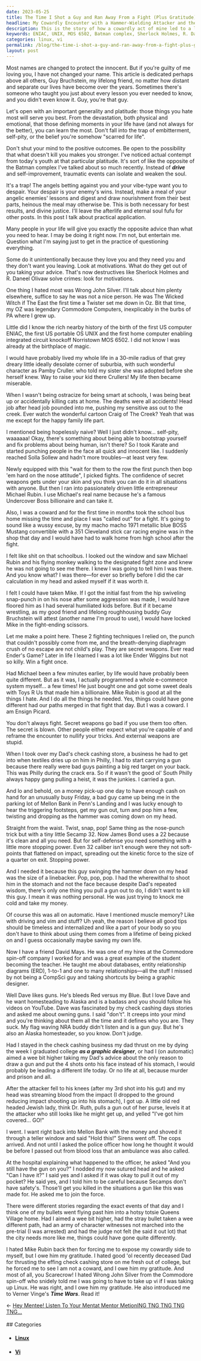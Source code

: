 ```yaml
---
date: 2023-05-25
title: The Time I Shot a Guy and Ran Away From a Fight (Plus Gratitude)
headline: My Cowardly Encounter with a Hammer-Wielding Attacker and the Gratitude I Gained From It
description: This is the story of how a cowardly act of mine led to a life-changing experience. In this article, I discuss how traumatic events can be used for self-improvement, and how the secret weapons I relied on to win fights taught me to question everything. I also talk about my experiences with guns, and how I owe gratitude to those who taught me life's most important lessons, even if I didn't realize it at the time.
keywords: ENIAC, UNIX, MOS 6502, Batman complex, Sherlock Holmes, R. Daneel Olivaw, Wrong John Silver, Craig of The Creek, Karate, Michael Rubin, Undercover Boss, James Bond, Ender's Game, South Philly, Crack Era, Secamp 32, Entity Relationship Diagrams, Graphic Design, Check Cashing, Mellon Bank, Queens Village, Linux, Vi, Time Wars
categories: linux, vi
permalink: /blog/the-time-i-shot-a-guy-and-ran-away-from-a-fight-plus-gratitude/
layout: post
---
```



Most names are changed to protect the innocent. But if you're guilty of me
loving you, I have not changed your name. This article is dedicated perhaps
above all others, Guy Bruchstein, my lifelong friend, no matter how distant and
separate our lives have become over the years. Sometimes there's someone who
taught you just about every lesson you ever needed to know, and you didn't even
know it. Guy, you're that guy.

Let's open with an important generality and platitude: those things you hate
most will serve you best. From the devastation, both physical and emotional,
that those defining moments in your life have (and not always for the better),
you can learn the most. Don't fall into the trap of embitterment, self-pity, or
the belief you're somehow "scarred for life".

Don't shut your mind to the positive outcomes. Be open to the possibility that
what doesn't kill you makes you stronger. I've noticed actual contempt from
today's youth at that particular platitude. It's sort of like the opposite of
the Batman complex I've talked about so much recently. Instead of ***drive***
and self-improvement, traumatic events can isolate and weaken the soul. 

It's a trap! The angels betting against you and your vibe-type want you to
despair. Your despair is your enemy's wins. Instead, make a meal of your
angelic enemies' lessons and digest and draw nourishment from their best parts,
heinous the meal may otherwise be. This is both necessary for best results, and
divine justice. I'll leave the afterlife and eternal soul fufu for other posts.
In this post I talk about practical application.

Many people in your life will give you exactly the opposite advice than what you need to hear. I may be doing it right now. I'm not, but entertain me. Question what I'm saying just to get in the practice of questioning everything. 

Some do it unintentionally because they love you and they need you and they don't want you leaving. Look at motivations. What do they get out of you taking your advice. That's now destructives like Sherlock Holmes and R. Daneel Olivaw solve crimes: look for motivations.

One thing I hated most was Wrong John Silver. I'll talk about him plenty elsewhere, suffice to say he was not a nice person. He was The Wicked Witch if The East the first time a Twister set me down in Oz. Bit that time, my OZ was legendary Commodore Computers, inexplicably in the burbs of PA where I grew up. 

Little did I know the rich nearby history of the birth of the first US computer ENIAC, the first US portable OS UNIX and the first home computer enabling integrated circuit knockoff Norristown MOS 6502. I did not know I was already at the birthplace of magic. 

I would have probably lived my whole life in a 30-mile radius of that grey dreary little ideally desolate corner of suburbia, with such wonderful character as Pamby Cruller. who told my sister she was adopted before she herself knew. Way to raise your kid there Crullers! My life then became miserable. 

When I wasn't being ostracize for being smart at schools, I was being beat up or accidentally killing cats at home. The deaths were all accidents! Head job after head job pounded into me, pushing my sensitive ass out to the creek. Ever watch the wonderful cartoon Craig of The Creek? Yeah that was me except for the happy family life part. 

I mentioned being hopelessly naive? Well I just didn't know… self-pity, waaaaaa! Okay, there's something about being able to bootstrap yourself and fix problems about being human, isn't there? So I took Karate and started punching people in the face all quick and innocent like. I suddenly reached Solla Sollew and hadn't more troubles—at least very few. 

Newly equipped with this "wait for them to the row the first punch then bop 'em hard on the nose attitude", I picked fights. The confidence of secret weapons gets under your skin and you think you can do it in all situations with anyone. But then I ran into passionately driven little entrepreneur Michael Rubin. I use Michael's real name because he's a famous Undercover Boss billionaire and can take it. 

Also, I was a coward and for the first time in months took the school bus home missing the time and place I was "called out" for a fight. It's going to sound like a wussy excuse, by my macho macho 1971 metallic blue BOSS Mustang convertible with a 351 Cleveland stick car racing engine was in the shop that day and I would have had to walk home from high school after the fight.  

I felt like shit on that schoolbus. I looked out the window and saw Michael Rubin and his flying monkey walking to the designated fight zone and knew he was not going to see me there. I knew I was going to tell him I was there. And you know what? I was there—for ever so briefly before I did the car calculation in my head and asked myself if it was worth it.

I felt I could have taken Mike. If I got the initial fast from the hip swiveling snap-punch in on his nose after some aggression was made, I would have floored him as I had several humiliated kids before. But if it became wrestling, as my good friend and lifelong roughhousing buddy Guy Bruchstein will attest (another name I'm proud to use), I would have locked Mike in the fight-ending scissors.

Let me make a point here. These 2 fighting techniques I relied on, the punch that couldn't possibly come from me, and the breath-denying diaphragm crush of no escape are not child's play. They are secret weapons. Ever read Ender's Game? Later in life I learned I was a lot like Ender Wiggins but not so killy. Win a fight once. 

Had Michael been a few minutes earlier, by life would have probably been quite different. But as it was, I actually programmed a whole e-commerce system myself… a few times! He just bought one and got some sweet deals with Toys R Us that made him a billionaire. Mike Rubin is good at all the things I hate. And I do all the things he needed. Yes, things could have gone different had our paths merged in that fight that day. But I was a coward. I am Ensign Picard.

You don't always fight. Secret weapons go bad if you use them too often. The secret is blown. Other people either expect what you're capable of and reframe the encounter to nullify your tricks. And external weapons are stupid. 

When I took over my Dad's check cashing store, a business he had to get into when textiles dries up on him in Philly, I had to start carrying a gun because there really were bad guys painting a big red target on your back. This was Philly during the crack era. So if it wasn't the good ol' South Philly always happy gang pulling a heist, it was the junkies. I carried a gun. 

And lo and behold, on a money pick-up one day to have enough cash on hand for an unusually busy Friday, a bad guy came up being me in the parking lot of Mellon Bank in Penn's Landing and I was lucky enough to hear the triggering footsteps, get my gun out, turn and pop him a few, twisting and dropping as the hammer was coming down on my head. 

Straight from the waist. Twist, snap, pop! Same thing as the nose-punch trick but with a tiny little Secamp 32. Now James Bond uses a 22 because it's clean and all you need. But for self-defense you need something with a little more stopping power. Even 32 caliber isn't enough were they not soft-points that flattened on impact, spreading out the kinetic force to the size of a quarter on exit. Stopping power. 

And I needed it because this guy swinging the hammer down on my head was the size of a linebacker. Pop, pop, pop. I had the wherewithal to shoot him in the stomach and not the face because despite Dad's repeated wisdom, there's only one thing you pull a gun out to do, I didn't want to kill this guy. I mean it was nothing personal. He was just trying to knock me cold and take my money. 

Of course this was all on automatic. Have I mentioned muscle memory? Like with driving and vim and stuff? Uh yeah, the reason I believe all good tips should be timeless and internalized and like a part of your body so you don't have to think about using them comes from a lifetime of being picked on and I guess occasionally maybe saving my own life. 

Now I have a friend David Mays. He was one of my hires at the Commodore spin-off company I worked for and was a great example of the student becoming the teacher. He taught me about databases, entity relationship diagrams (ERD), 1-to-1 and one to many relationships—all the stuff I missed by not being a CompSci guy and taking shortcuts by being a graphic designer. 

Well Dave likes guns. He's bleeds Red versus my Blue. But I love Dave and he want homesteading to Alaska and is a badass and you should follow his videos on YouTube. Dave was fascinated by my check cashing days stories and asked me about owning guns. I said "don't". It creeps into your mind and you're thinking about them all the time and it defines who you are. They suck. My flag waving NRA buddy didn't listen and is a gun guy. But he's also an Alaska homesteader, so you know. Don't judge. 

Had I stayed in the check cashing business my dad thrust on me by dying the week I graduated college ***as a graphic designer***, or had I (on automatic) aimed a wee bit higher taking my Dad's advice about the only reason to draw a gun and put the 4 shots onto his face instead of his stomach, I would probably be leading a different life today. Or no life at all, because murder and prison and all. 

After the attacker fell to his knees (after my 3rd shot into his gut) and my head was streaming blood from the impact (I dropped to the ground reducing impact shooting up into his stomach), I got up. A little old red headed Jewish lady, think Dr. Ruth, pulls a gun out of her purse, levels it at the attacker who still looks like he might get up, and yelled "I've got him covered… GO!"

I went. I want right back into Mellon Bank with the money and shoved it through a teller window and said "Hold this!" Sirens went off. The cops arrived. And not until I asked the police officer how long he thought it would be before I passed out from blood loss that an ambulance was also called. 

At the hospital explaining what happened to the officer, he asked "And you still have the gun on you?" I nodded my now sutured head and he asked "Can I have it?" I said yes and I asked if it was okay to pull it out of my pocket? He said yes, and I told him to be careful because Secamps don't have safety's. Those'll get you killed in the situations a gun like this was made for. He asked me to join the force. 

There were different stories regarding the exact events of that day and I think one of my bullets went flying past him into a hotsy totsie Queens Village home. Had I aimed a wee bit higher, had the stray bullet taken a wee different path, had an army of character witnesses not marched into the pre-trial (I was arrested) and had the judge not felt (he said it out lot) that the city needs more like me, things could have gone quite differently. 

I hated Mike Rubin back then for forcing me to expose my cowardly side to myself, but I owe him my gratitude. I hated good 'ol recently deceased Dad for thrusting the effing check cashing store on me fresh out of college, but he forced me to see I am not a coward, and I owe him my gratitude. And most of all, you Scarecrow! I hated Wrong John Silver from the Commodore spin-off who snidely told me I was going to have to take up vi if I was taking up Linux. He was right, and I owe him my gratitude. He also introduced me to Verner Vinge's ***Time Wars***. Read it!









<div class="arrow-links"><div class="post-nav-prev"><span class="arrow">&larr;&nbsp;</span><a href="/blog/hey-mentee-listen-to-your-mentat-mentor-metioning-tng-tng-tng-tng/">Hey Mentee! Listen To Your Mentat Mentor MetionING TNG TNG TNG TNG...</a></div> &nbsp; <div class="post-nav-next"><a href=""></a></div></div>
## Categories

<ul>
<li><h4><a href='/linux/'>Linux</a></h4></li>
<li><h4><a href='/vi/'>Vi</a></h4></li></ul>